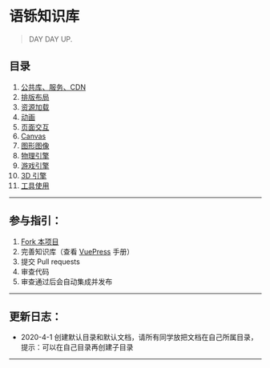 # 语铄知识库

> DAY DAY UP.


## 目录
1. [公共库、服务、CDN](/common/)
2. [排版布局](/view/)
3. [资源加载](/resources/)
4. [动画](/animation/)
5. [页面交互](/page-control/)
6. [Canvas](/canvas/)
7. [图形图像](/image/)
8. [物理引擎](/physics-engine/)
9. [游戏引擎](/game-engine/)
10. [3D 引擎](/3d-engine/)
11. [工具使用](/tool/)

---

## 参与指引：
1. [Fork 本项目](https://github.com/liuyami/ys-wiki)
2. 完善知识库（查看 [VuePress](https://www.vuepress.cn/) 手册）
3. 提交 Pull requests
4. 审查代码
5. 审查通过后会自动集成并发布

---

## 更新日志：
- 2020-4-1 创建默认目录和默认文档，请所有同学放把文档在自己所属目录，提示：可以在自己目录再创建子目录

---
